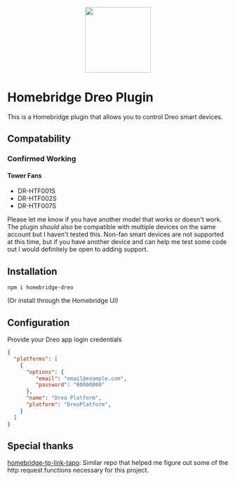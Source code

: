 
<p align="center">

<img src="https://play-lh.googleusercontent.com/8qg4gA2ZhxBNPPSlp3zT4Z54Meh-emx-JXs8M0H78_4ExRA1qE0aNpO00bI_2lbWo5g=w480-h960-rw" width="150">

</p>


# Homebridge Dreo Plugin

This is a Homebridge plugin that allows you to control Dreo smart devices.

## Compatability
### Confirmed Working
#### Tower Fans
* DR-HTF001S
* DR-HTF002S
* DR-HTF007S

Please let me know if you have another model that works or doesn't work. The plugin *should* also be compatible with multiple devices on the same account but I haven't tested this. Non-fan smart devices are not supported at this time, but if you have another device and can help me test some code out I would definitely be open to adding support.

## Installation
```
npm i homebridge-dreo
```
(Or install through the Homebridge UI)

## Configuration
Provide your Dreo app login credentials
```json
{
  "platforms": [
    {
      "options": {
         "email": "email@example.com",
         "password": "00000000"
      },
      "name": "Dreo Platform",
      "platform": "DreoPlatform",
    }
  ]
}
```

## Special thanks
[homebridge-tp-link-tapo](https://github.com/RaresAil/homebridge-tp-link-tapo): Similar repo that helped me figure out some of the http request functions necessary for this project.
